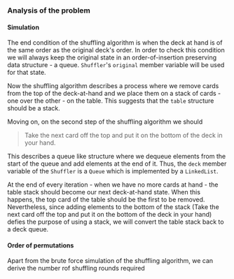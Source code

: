 ### Analysis of the problem
#### Simulation
The end condition of the shuffling algorithm is when the deck at hand is of the same order as the original deck's order.
In order to check this condition we will always keep the original state in an order-of-insertion preserving data structure - a queue. `Shuffler`'s
`original` member variable will be used for that state.

Now the shuffling algorithm describes a process where we remove cards from the top of the deck-at-hand and we place them
on a stack of cards - one over the other - on the table. This suggests that the `table` structure should be a stack.

Moving on, on the second step of the shuffling algorithm we should

> Take the next card off the top and put it on the bottom of the deck in your hand.

This describes a queue like structure where we dequeue elements from the start of the queue and add elements at the end of it. Thus,
the `deck` member variable of the `Shuffler` is a `Queue` which is implemented by a `LinkedList`.


At the end of every iteration - when we have no more cards at hand - the table stack should become our next deck-at-hand state. 
When this happens, the top card of the table should be the first to be removed. Nevertheless, since adding elements to the bottom
of the stack (Take the next card off the top and put it on the bottom of the deck in your hand) defies the purpose of using a stack, 
we will convert the table stack back to a deck queue.

#### Order of permutations
Apart from the brute force simulation of the shuffling algorithm, we can derive the number rof shuffling rounds required 